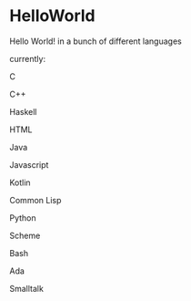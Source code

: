 # HelloWorld
Hello World! in a bunch of different languages

currently:

  C
  
  C++
  
  Haskell
  
  HTML
  
  Java
  
  Javascript
  
  Kotlin
  
  Common Lisp
  
  Python
  
  Scheme
  
  Bash
  
  Ada
  
  Smalltalk
